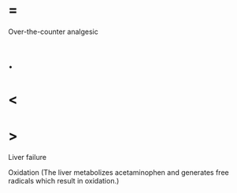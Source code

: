 # =

Over-the-counter analgesic

# .

# <

# >

Liver failure

Oxidation (The liver metabolizes acetaminophen and generates free radicals which result in oxidation.)
